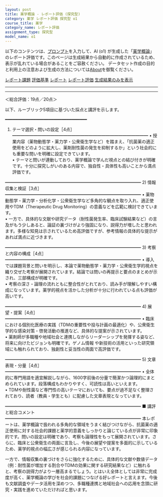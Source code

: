 ```yaml
---
layout: post
title: 薬学概論 - レポート評価 (探究型)
category: 薬学 レポート評価 探究型 o1
course_title: 薬学
category_name: レポート評価
assignment_type: 探究型
model_name: o1
---
```


以下のコンテンツは、[プロンプト](https://github.com/takedatoshiyuki/synthetic_assignments/tree/main/generated/薬学/o1/prompt_レポート評価-探究型.md)を入力して、AI (o1) が生成した「[薬学概論](/contents/薬学/)」のレポート評価です。このページは生成結果から自動的に作成されているため、表示が乱れている場合があることをご容赦ください。
データセット作成の目的と利用上の注意および生成の方法については[About](/About)を御覧ください。

[レポート課題](../レポート課題-探究型)
[評価基準](../評価基準-探究型)
[レポート](../レポート-探究型)
[レポート評価](../レポート評価-探究型)
[生成結果のみを表示](https://github.com/takedatoshiyuki/synthetic_assignments/tree/main/generated/薬学/o1/レポート評価-探究型.md)
  

***
***
  
＜総合評価：19点／20点＞

以下、ルーブリック5項目に基づいた採点と講評を示します。

━━━━━━━━━━━━━━━━━━━━━━━━━━━━━━━━
1) テーマ選択・問いの設定［4点］
━━━━━━━━━━━━━━━━━━━━━━━━━━━━━━━━
• 授業内容（薬物動態学・薬力学・公衆衛生学など）を踏まえ、「抗菌薬の適正使用をどのように拡大し、薬剤耐性菌の発生を抑制するか」という社会的にも重要な問いを明確に設定できています。  
• テーマと問いが連動しており、薬学概論で学んだ視点との結び付きが明確です。十分に探究しがいのある内容で、独自性・具体性も高いことから満点評価です。

━━━━━━━━━━━━━━━━━━━━━━━━━━━━━━━━
2) 情報収集と検証［3点］
━━━━━━━━━━━━━━━━━━━━━━━━━━━━━━━━
• 薬物動態学・薬力学・分析化学・公衆衛生学など多角的な観点を取り入れ、適正使用やTDM（Therapeutic Drug Monitoring）の意義などを広範に検討できています。  
• 一方で、具体的な文献や研究データ（耐性菌発生率、臨床試験結果など）の言及がもう少しあると、論証の裏づけがより強固になり、説得力が増したと思われます。多様な知見は示されているため高評価ですが、参考情報の具体的な提示があれば満点に近づきます。

━━━━━━━━━━━━━━━━━━━━━━━━━━━━━━━━
3) 考察と内容の構成［4点］
━━━━━━━━━━━━━━━━━━━━━━━━━━━━━━━━
• 導入では課題背景と問いを明示し、本論で薬物動態学・薬力学・公衆衛生学的視点を織り交ぜた考察が展開されています。結論では問いの再提示と要点のまとめが示され、三部構成が明確です。  
• 考察の深さ・論理の流れともに整合性がとれており、読み手が理解しやすい構成になっています。薬学的視点を活かした分析が十分に行われている点も評価が高いです。

━━━━━━━━━━━━━━━━━━━━━━━━━━━━━━━━
4) 展望・提案［4点］
━━━━━━━━━━━━━━━━━━━━━━━━━━━━━━━━
• 臨床における個別化医療の実践（TDMの重要性や投与計画の最適化）や、公衆衛生学的な感染対策・啓発活動の推進など、具体的な提案が示されています。  
• 薬剤師が多職種や地域社会と連携しながらリーダーシップを発揮する姿など、将来に向けたビジョンも明確です。ゲノム情報 や新技術の活用といった研究領域にも触れられており、独創性と妥当性の両面で高評価です。

━━━━━━━━━━━━━━━━━━━━━━━━━━━━━━━━
5) 文章表現・分量［4点］
━━━━━━━━━━━━━━━━━━━━━━━━━━━━━━━━
• 全体的に専門用語を適宜解説しながら、1600字前後の分量で簡潔かつ論理的にまとめられています。段落構成もわかりやすく、可読性は高いといえます。  
• TDMや耐性菌など専門性の高いテーマにおいても、要点が過不足なく整理されており、読者（教員・学生とも）に配慮した文章表現となっています。

━━━━━━━━━━━━━━━━━━━━━━━━━━━━━━━━
■ 講評と総合コメント
━━━━━━━━━━━━━━━━━━━━━━━━━━━━━━━━
本レポートは、薬学概論で扱われる多角的な領域をうまく結びつけながら、抗菌薬の適正使用に対する社会的課題と薬学的意義をしっかりと論じている点が非常に印象的です。問いの設定は明確であり、考察も論理性をもって展開されています。さらに、臨床と公衆衛生の両面に言及し、今後の展望や提案を多面的に示しているため、薬学的視点の幅広さが感じられる内容になっています。

一方で、情報収集の裏づけをさらに強化するために、具体的な文献や数値データ（例：耐性菌が増加する割合やTDMの効果に関する研究結果など）に触れると、考察の説得力がより一層高まるでしょう。とはいえ全体としては非常に完成度が高く、薬学概論の学びを社会的課題につなげる好レポートと言えます。今後も文献調査やデータ活用を深めつつ、多職種連携と地域社会への応用を念頭に研究・実践を進めていただければと思います。
